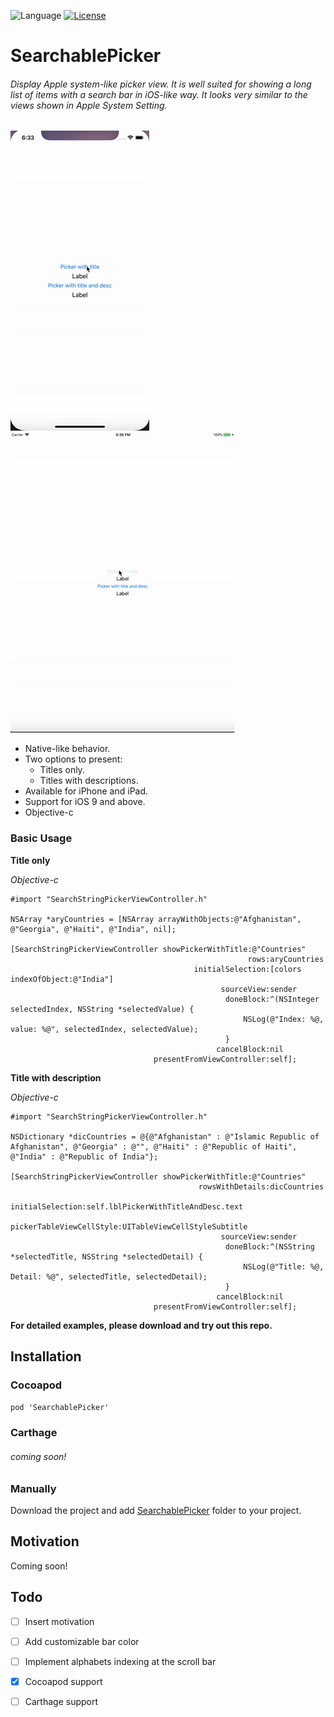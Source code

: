 
![Language](https://img.shields.io/badge/objective--c-2.0-blue.svg) [![License](https://img.shields.io/badge/license-MIT-green.svg?style=flat)](https://github.com/fastlane/produce/blob/master/LICENSE)
# SearchablePicker
###### Display Apple system-like picker view. It is well suited for showing a long list of items with a search bar in iOS-like way. It looks very similar to the views shown in Apple System Setting.
![Animation](demo-screens/demo-iphone.gif)    ![Animation](demo-screens/demo-ipad.gif)
* Native-like behavior. 
* Two options to present:
  * Titles only.
  * Titles with descriptions.
* Available for iPhone and iPad.
* Support for iOS 9 and above.
* Objective-c 

### Basic Usage ##
**Title only**

*Objective-c*
```obj-c
#import "SearchStringPickerViewController.h"

NSArray *aryCountries = [NSArray arrayWithObjects:@"Afghanistan", @"Georgia", @"Haiti", @"India", nil];

[SearchStringPickerViewController showPickerWithTitle:@"Countries"
                                                     rows:aryCountries
                                         initialSelection:[colors indexOfObject:@"India"]
                                               sourceView:sender
                                                doneBlock:^(NSInteger selectedIndex, NSString *selectedValue) {
                                                    NSLog(@"Index: %@, value: %@", selectedIndex, selectedValue);
                                                }
                                              cancelBlock:nil 
                                presentFromViewController:self];                                
```
**Title with description**

*Objective-c*
```obj-c
#import "SearchStringPickerViewController.h"

NSDictionary *dicCountries = @{@"Afghanistan" : @"Islamic Republic of Afghanistan", @"Georgia" : @"", @"Haiti" : @"Republic of Haiti", @"India" : @"Republic of India"};

[SearchStringPickerViewController showPickerWithTitle:@"Countries"
                                          rowsWithDetails:dicCountries
                                         initialSelection:self.lblPickerWithTitleAndDesc.text
                                 pickerTableViewCellStyle:UITableViewCellStyleSubtitle
                                               sourceView:sender
                                                doneBlock:^(NSString *selectedTitle, NSString *selectedDetail) {
                                                    NSLog(@"Title: %@, Detail: %@", selectedTitle, selectedDetail);
                                                }
                                              cancelBlock:nil
                                presentFromViewController:self];
```
**For detailed examples, please download and try out this repo.**

## Installation ##
### Cocoapod
`pod 'SearchablePicker'`

### Carthage
######  coming soon!

### Manually
Download the project and add [SearchablePicker](SearchablePicker/SearchablePicker) folder to your project.

## Motivation ##
Coming soon!

## Todo ##
- [ ] Insert motivation
- [ ] Add customizable bar color
- [ ] Implement alphabets indexing at the scroll bar
- [x] Cocoapod support
- [ ] Carthage support


